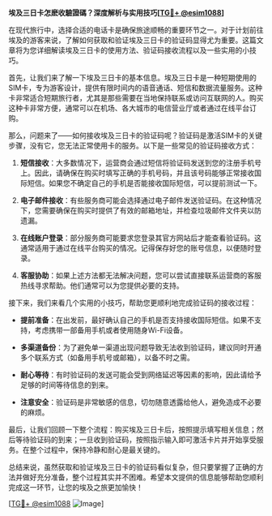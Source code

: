 **埃及三日卡怎麽收驗證碼？深度解析与实用技巧[[TG💪+ @esim1088](https://t.me/s/esim1088)]**

在现代旅行中，选择合适的电话卡是确保旅途顺畅的重要环节之一。对于计划前往埃及的游客来说，了解如何获取和验证埃及三日卡的验证码显得尤为重要。这篇文章将为您详细解读埃及三日卡的使用方法、验证码接收流程以及一些实用的小技巧。

首先，让我们来了解一下埃及三日卡的基本信息。埃及三日卡是一种短期使用的SIM卡，专为游客设计，提供有限时间内的语音通话、短信和数据流量服务。这种卡非常适合短期旅行者，尤其是那些需要在当地保持联系或访问互联网的人。购买这种卡非常方便，通常可以在机场、各大城市的电信营业厅或者通过在线平台订购。

那么，问题来了——如何接收埃及三日卡的验证码呢？验证码是激活SIM卡的关键步骤，没有它，您无法正常使用卡的服务。以下是一些常见的验证码接收方式：

1. **短信接收**：大多数情况下，运营商会通过短信将验证码发送到您的注册手机号上。因此，请确保在购买时填写正确的手机号码，并且该号码能够正常接收国际短信。如果您不确定自己的手机是否能接收国际短信，可以提前测试一下。

2. **电子邮件接收**：有些服务商可能会选择通过电子邮件发送验证码。在这种情况下，您需要确保在购买时提供了有效的邮箱地址，并检查垃圾邮件文件夹以防遗漏。

3. **在线账户登录**：部分服务商可能要求您登录其官方网站后才能查看验证码。这通常适用于通过在线平台购买的情况。记得保存好您的账号信息，以便随时登录。

4. **客服协助**：如果上述方法都无法解决问题，您可以尝试直接联系运营商的客服热线寻求帮助。他们通常可以为您提供必要的支持。

接下来，我们来看几个实用的小技巧，帮助您更顺利地完成验证码的接收过程：

- **提前准备**：在出发前，最好确认自己的手机是否支持接收国际短信。如果不支持，考虑携带一部备用手机或者使用随身Wi-Fi设备。
  
- **多渠道备份**：为了避免单一渠道出现问题导致无法收到验证码，建议同时开通多个联系方式（如备用手机号或邮箱），以备不时之需。

- **耐心等待**：有时验证码的发送可能会受到网络延迟等因素的影响，因此请给予足够的时间等待信息的到来。

- **注意安全**：验证码是非常敏感的信息，切勿随意透露给他人，避免造成不必要的麻烦。

最后，让我们回顾一下整个流程：购买埃及三日卡后，按照提示填写相关信息；然后等待验证码的到来；一旦收到验证码，按照指示输入即可激活卡片并开始享受服务。在整个过程中，保持冷静和耐心是最关键的。

总结来说，虽然获取和验证埃及三日卡的验证码看似复杂，但只要掌握了正确的方法并做好充分准备，整个过程其实并不困难。希望本文提供的信息能够帮助您顺利完成这一环节，让您的埃及之旅更加愉快！

[[TG💪+ @esim1088](https://t.me/s/esim1088) ![Image](https://i.postimg.cc/4NQfJmqS/Snipaste-2025-05-13-00-14-12.png)]